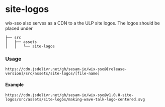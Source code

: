 # site-logos


wix-sso also serves as a CDN to a the ULP site logos. The logos should be placed under

```
├── src
│   ├── assets
│   │   └── site-logos
```

### Usage
```
https://cdn.jsdelivr.net/gh/sesam-io/wix-sso@[release-version]/src/assets/site-logos/[file-name]
```
#### Example
```
https://cdn.jsdelivr.net/gh/sesam-io/wix-sso@v1.0.0-site-logos/src/assets/site-logos/making-wave-talk-logo-centered.svg
```